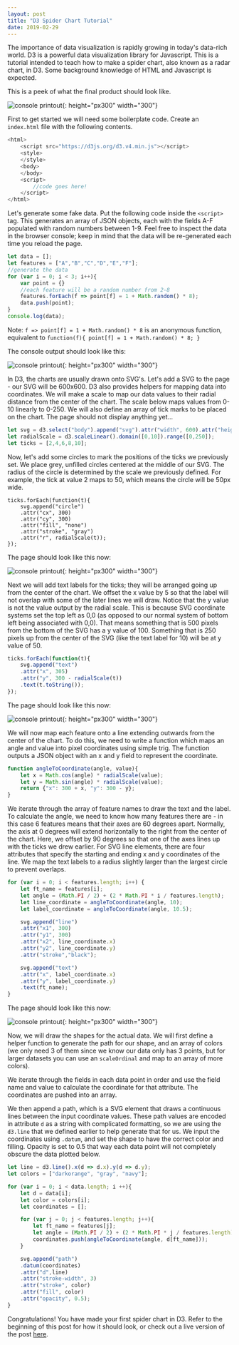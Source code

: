 ```yaml
---
layout: post
title: "D3 Spider Chart Tutorial"
date: 2019-02-29
---
```

The importance of data visualization is rapidly growing in today's data-rich world. D3 is a powerful data visualization library for Javascript. This is a tutorial intended to teach how to make a spider chart, also known as a radar chart, in D3. Some background knowledge of HTML and Javascript is expected.

This is a peek of what the final product should look like.

![console printout](https://yangdanny97.github.io/misc/spider_chart/4.png){: height="px300" width="300"}

First to get started we will need some boilerplate code. Create an `index.html` file with the following contents. 

```javascript
<html>
    <script src="https://d3js.org/d3.v4.min.js"></script>
    <style>
    </style>
    <body>
    </body>
    <script>
        //code goes here!
    </script>
</html>
```

Let's generate some fake data. Put the following code inside the `<script>` tag. This generates an array of JSON objects, each with the fields A-F populated with random numbers between 1-9. Feel free to inspect the data in the browser console; keep in mind that the data will be re-generated each time you reload the page. 

```javascript
let data = [];
let features = ["A","B","C","D","E","F"];
//generate the data
for (var i = 0; i < 3; i++){
    var point = {}
    //each feature will be a random number from 2-8
    features.forEach(f => point[f] = 1 + Math.random() * 8);
    data.push(point);
}
console.log(data);
```

Note: `f => point[f] = 1 + Math.random() * 8` is an anonymous function, equivalent to `function(f){ point[f] = 1 + Math.random() * 8; }`

The console output should look like this:

![console printout](https://yangdanny97.github.io/misc/spider_chart/0.png){: height="px300" width="300"}

In D3, the charts are usually drawn onto SVG's. Let's add a SVG to the page - our SVG will be 600x600. D3 also provides helpers for mapping data into coordinates. We will make a scale to map our data values to their radial distance from the center of the chart. The scale below maps values from 0-10 linearly to 0-250. We will also define an array of tick marks to be placed on the chart. The page should not display anything yet...

```javascript
let svg = d3.select("body").append("svg").attr("width", 600).attr("height", 600);
let radialScale = d3.scaleLinear().domain([0,10]).range([0,250]);
let ticks = [2,4,6,8,10];
```

Now, let's add some circles to mark the positions of the ticks we previously set. We place grey, unfilled circles centered at the middle of our SVG. The radius of the circle is determined by the scale we previously defined. For example, the tick at value 2 maps to 50, which means the circle will be 50px wide.

```
ticks.forEach(function(t){
    svg.append("circle")
    .attr("cx", 300)
    .attr("cy", 300)
    .attr("fill", "none")
    .attr("stroke", "gray")
    .attr("r", radialScale(t));
});
```

The page should look like this now:

![console printout](https://yangdanny97.github.io/misc/spider_chart/1.png){: height="px300" width="300"}

Next we will add text labels for the ticks; they will be arranged going up from the center of the chart. We offset the x value by 5 so that the label will not overlap with some of the later lines we will draw. Notice that the y value is not the value output by the radial scale. This is because SVG coordinate systems set the top left as 0,0 (as opposed to our normal system of bottom left being associated with 0,0). That means something that is 500 pixels from the bottom of the SVG has a y value of 100. Something that is 250 pixels up from the center of the SVG (like the text label for 10) will be at y value of 50.

```javascript
ticks.forEach(function(t){
    svg.append("text")
    .attr("x", 305)
    .attr("y", 300 - radialScale(t))
    .text(t.toString());
});
```

The page should look like this now:

![console printout](https://yangdanny97.github.io/misc/spider_chart/2.png){: height="px300" width="300"}

We will now map each feature onto a line extending outwards from the center of the chart. To do this, we need to write a function which maps an angle and value into pixel coordinates using simple trig. The function outputs a JSON object with an x and y field to represent the coordinate.

```javascript
function angleToCoordinate(angle, value){
    let x = Math.cos(angle) * radialScale(value);
    let y = Math.sin(angle) * radialScale(value);
    return {"x": 300 + x, "y": 300 - y};
}
```
We iterate through the array of feature names to draw the text and the label. To calculate the angle, we need to know how many features there are - in this case 6 features means that their axes are 60 degrees apart. Normally, the axis at 0 degrees will extend horizontally to the right from the center of the chart. Here, we offset by 90 degrees so that one of the axes lines up with the ticks we drew earlier. For SVG line elements, there are four attributes that specify the starting and ending x and y coordinates of the line. We map the text labels to a radius slightly larger than the largest circle to prevent overlaps.

```javascript
for (var i = 0; i < features.length; i++) {
    let ft_name = features[i];
    let angle = (Math.PI / 2) + (2 * Math.PI * i / features.length);
    let line_coordinate = angleToCoordinate(angle, 10);
    let label_coordinate = angleToCoordinate(angle, 10.5);

    svg.append("line")
    .attr("x1", 300)
    .attr("y1", 300)
    .attr("x2", line_coordinate.x)
    .attr("y2", line_coordinate.y)
    .attr("stroke","black");

    svg.append("text")
    .attr("x", label_coordinate.x)
    .attr("y", label_coordinate.y)
    .text(ft_name);
}
```

The page should look like this now:

![console printout](https://yangdanny97.github.io/misc/spider_chart/3.png){: height="px300" width="300"}

Now, we will draw the shapes for the actual data. We will first define a helper function to generate the path for our shape, and an array of colors (we only need 3 of them since we know our data only has 3 points, but for larger datasets you can use an `scaleOrdinal` and map to an array of more colors). 

We iterate through the fields in each data point in order and use the field name and value to calculate the coordinate for that attribute. The coordinates are pushed into an array.

We then append a path, which is a SVG element that draws a continuous lines between the input coordinate values. These path values are encoded in attribute `d` as a string with complicated formatting, so we are using the `d3.line` that we defined earlier to help generate that for us. We input the coordinates using `.datum`, and set the shape to have the correct color and filling. Opacity is set to 0.5 that way each data point will not completely obscure the data plotted below.

```javascript
let line = d3.line().x(d => d.x).y(d => d.y);
let colors = ["darkorange", "gray", "navy"];

for (var i = 0; i < data.length; i ++){
    let d = data[i];
    let color = colors[i];
    let coordinates = [];

    for (var j = 0; j < features.length; j++){
        let ft_name = features[j];
        let angle = (Math.PI / 2) + (2 * Math.PI * j / features.length);
        coordinates.push(angleToCoordinate(angle, d[ft_name]));
    }

    svg.append("path")
    .datum(coordinates)
    .attr("d",line)
    .attr("stroke-width", 3)
    .attr("stroke", color)
    .attr("fill", color)
    .attr("opacity", 0.5);
}
```

Congratulations! You have made your first spider chart in D3. Refer to the beginning of this post for how it should look, or check out a live version of the post [here](https://yangdanny97.github.io/misc/spider_chart/).
